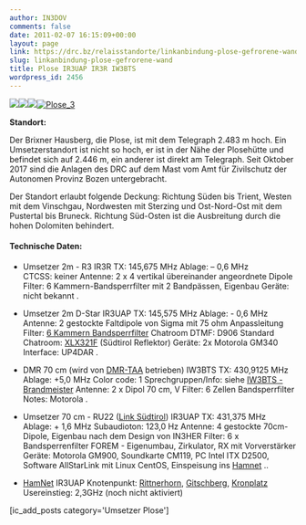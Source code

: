 ```yaml
---
author: IN3DOV
comments: false
date: 2011-02-07 16:15:09+00:00
layout: page
link: https://drc.bz/relaisstandorte/linkanbindung-plose-gefrorene-wand/
slug: linkanbindung-plose-gefrorene-wand
title: Plose IR3UAP IR3R IW3BTS
wordpress_id: 2456
---
```


[![](https://drc.bz/wp-content/uploads/2017/10/20171014_143115-e1508158126976-144x300.jpg)](https://drc.bz/wp-content/uploads/2017/10/20171014_143115-e1508158126976.jpg)[![](https://drc.bz/wp-content/uploads/2017/10/20171014_094133-e1508157135678-169x300.jpg)](https://drc.bz/wp-content/uploads/2017/10/20171014_094133-e1508157135678.jpg)[![](https://drc.bz/wp-content/uploads/2017/10/20171015_125518-e1508157742186-169x300.jpg)](https://drc.bz/wp-content/uploads/2017/10/20171015_125518-e1508157742186.jpg)[![Plose_3](https://drc.bz/wp-content/uploads/2014/11/Plose_3.jpg)](https://drc.bz/wp-content/uploads/2014/11/Plose_3.jpg)




**Standort:**




Der Brixner Hausberg, die Plose, ist mit dem Telegraph 2.483 m hoch. Ein Umsetzerstandort ist nicht so hoch, er ist in der Nähe der Plosehütte und befindet sich auf 2.446 m, ein anderer ist direkt am Telegraph. Seit Oktober 2017 sind die Anlagen des DRC auf dem Mast vom Amt für Zivilschutz der Autonomen Provinz Bozen untergebracht.




Der Standort erlaubt folgende Deckung: Richtung Süden bis Trient, Westen mit dem Vinschgau, Nordwesten mit Sterzing und Ost-Nord-Ost mit dem Pustertal bis Bruneck. Richtung Süd-Osten ist die Ausbreitung durch die hohen Dolomiten behindert.





#### Technische Daten:





 	
  * Umsetzer 2m - R3 IR3R
TX: 145,675 MHz
Ablage: – 0,6 MHz
CTCSS: keiner
Antenne: 2 x 4 vertikal übereinander angeordnete Dipole
Filter: 6 Kammern-Bandsperrfilter mit 2 Bandpässen, Eigenbau
Geräte: nicht bekannt
.

 	
  * Umsetzer 2m D-Star IR3UAP
TX: 145,575 MHz
Ablage: - 0,6 MHz
Antenne: 2 gestockte Faltdipole von Sigma mit 75 ohm Anpassleitung
Filter: [6 Kammern Bandsperrfilter](http://www.duplexers.eu/catalog/2m/Duplexers/dpre4-6v/)
Chatroom DTMF: D906
Standard Chatroom: [XLX321F](https://drc.bz/digitalfunk/dashboard/) (Südtirol Reflektor)
Geräte: 2x Motorola GM340
Interface: UP4DAR
.

 	
  * DMR 70 cm (wird von [DMR-TAA](http://www.dmr-taa.it) betrieben) IW3BTS
TX: 430,9125 MHz
Ablage: +5,0 MHz
Color code: 1
Sprechgruppen/Info: siehe [IW3BTS - Brandmeister](https://brandmeister.network/?page=repeater&id=222374)
Antenne: 2 x Dipol 70 cm, V
Filter: 6 Zellen Bandsperrfilter
Notes: Motorola
.

 	
  * Umsetzer 70 cm - RU22 ([Link Südtirol](https://drc.bz/betriebsarten/linksuedtirol/)) IR3UAP
TX: 431,375 MHz
Ablage: + 1,6 MHz
Subaudioton: 123,0 Hz
Antenne: 4 gestockte 70cm-Dipole, Eigenbau nach dem Design von IN3HER
Filter: 6 x Bandsperrenfilter FOREM - Eigenumbau, Zirkulator, RX mit Vorverstärker
Geräte: Motorola GM900, Soundkarte CM119, PC Intel ITX D2500, Software AllStarLink mit Linux CentOS, Einspeisung ins [Hamnet](http://hamnetdb.net/mapwindow.cgi?as=64600)
..

 	
  * [HamNet](http://hamnetdb.net/mapwindow.cgi?as=64600) IR3UAP
Knotenpunkt: [Rittnerhorn](https://drc.bz/relaisstandorte/rittner-horn-ir3w/), [Gitschberg](https://drc.bz/relaisstandorte/test-mini-link-sudtirol/), [Kronplatz](https://drc.bz/relaisstandorte/umsetzer-kronplatz-lauft-wieder/)
Usereinstieg: 2,3GHz (noch nicht aktiviert)


[ic_add_posts category='Umsetzer Plose']


